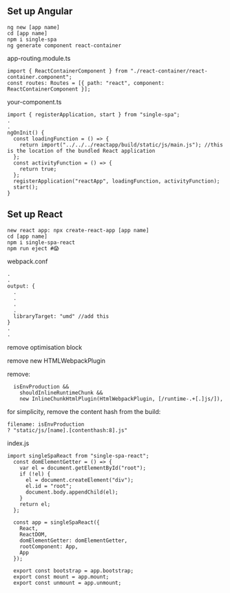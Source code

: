 ## Set up Angular

```
ng new [app name]
cd [app name]
npm i single-spa
ng generate component react-container
```

app-routing.module.ts

```
import { ReactContainerComponent } from "./react-container/react-container.component";
const routes: Routes = [{ path: "react", component: ReactContainerComponent }];
```

your-component.ts

```
import { registerApplication, start } from "single-spa";
.
.
ngOnInit() {
  const loadingFunction = () => {
    return import("../../../reactapp/build/static/js/main.js"); //this is the location of the bundled React application
  };
  const activityFunction = () => {
    return true;
  };
  registerApplication("reactApp", loadingFunction, activityFunction);
  start();
}
```

## Set up React

```
new react app: npx create-react-app [app name]
cd [app name]
npm i single-spa-react
npm run eject #😱
```

webpack.conf

```
.
.
output: {
  .
  .
  .
  .
  libraryTarget: "umd" //add this
}
.
.
```

remove optimisation block

remove new HTMLWebpackPlugin

remove:

```
  isEnvProduction &&
    shouldInlineRuntimeChunk &&
    new InlineChunkHtmlPlugin(HtmlWebpackPlugin, [/runtime-.+[.]js/]),
```

for simplicity, remove the content hash from the build:

```
filename: isEnvProduction
? "static/js/[name].[contenthash:8].js"
```

index.js

```
import singleSpaReact from "single-spa-react";
  const domElementGetter = () => {
    var el = document.getElementById("root");
    if (!el) {
      el = document.createElement("div");
      el.id = "root";
      document.body.appendChild(el);
    }
    return el;
  };

  const app = singleSpaReact({
    React,
    ReactDOM,
    domElementGetter: domElementGetter,
    rootComponent: App,
    App
  });

  export const bootstrap = app.bootstrap;
  export const mount = app.mount;
  export const unmount = app.unmount;
```
